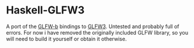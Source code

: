 # Haskell-GLFW3
A port of the [GLFW-b](https://github.com/bsl/GLFW-b) bindings to [GLFW3](https://github.com/elmindreda/glfw).
Untested and probably full of errors. For now i have removed the originally included GLFW library, so you will need to build it yourself or obtain it otherwise.
